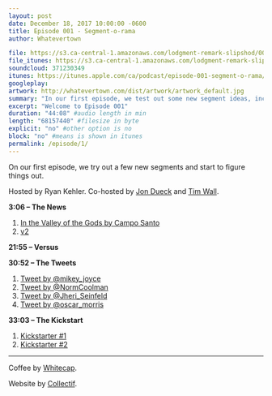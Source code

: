 ```yaml
---
layout: post
date: December 18, 2017 10:00:00 -0600
title: Episode 001 - Segment-o-rama
author: Whatevertown

file: https://s3.ca-central-1.amazonaws.com/lodgment-remark-slipshod/001.mp3
file_itunes: https://s3.ca-central-1.amazonaws.com/lodgment-remark-slipshod/001.m4a
soundcloud: 371230349
itunes: https://itunes.apple.com/ca/podcast/episode-001-segment-o-rama/id1326449177?i=1000397680896&mt=2
googleplay:
artwork: http://whatevertown.com/dist/artwork/artwork_default.jpg
summary: "In our first episode, we test out some new segment ideas, including The News, The Ratings, Versus, The Tweets, and The Kickstart."
excerpt: "Welcome to Episode 001"
duration: "44:08" #audio length in min
length: "68157440" #filesize in byte
explicit: "no" #other option is no
block: "no" #means is shown in itunes
permalink: /episode/1/
---
```


On our first episode, we try out a few new segments and start to figure things out.

Hosted by Ryan Kehler. Co-hosted by [Jon Dueck](https://twitter.com/jondueck) and [Tim Wall](https://twitter.com/timjosephwall).

**3:06 – The News**

1. [In the Valley of the Gods by Campo Santo](https://inthevalleyofgods.com/)
2. [v2](https://twitter.com/dhof/status/938469576052011008)

**21:55 – Versus**

**30:52 – The Tweets**

1. [Tweet by @mikey_joyce](https://twitter.com/mikey_joyce/status/936739300800114688)
2. [Tweet by @NormCoolman](https://twitter.com/NormCoolman/status/935603737686609920)
3. [Tweet by @Jheri_Seinfeld](https://twitter.com/Jheri_Seinfeld/status/935866982053924865)
4. [Tweet by @oscar_morris](https://twitter.com/oscar_morris/status/936713124324966400)

**33:03 – The Kickstart**

1. [Kickstarter #1](https://www.kickstarter.com/projects/43924220/camoff-taking-back-our-privacy)
2. [Kickstarter #2](https://www.kickstarter.com/projects/1115886561/lucky-cat-japanese-sofubi-toy)

---

Coffee by [Whitecap](http://drinkwhitecap.com/).

Website by [Collectif](http://collectif.co).
